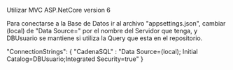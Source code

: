 Utilizar MVC ASP.NetCore version 6

Para conectarse a la Base de Datos ir al archivo "appsettings.json", cambiar (local) de "Data Source=" por el nombre del Servidor que tenga, y DBUsuario se mantiene si utiliza la Query que esta en el repositorio.

  "ConnectionStrings": {
    "CadenaSQL" : "Data Source=(local); Initial Catalog=DBUsuario;Integrated Security=true"
  }
